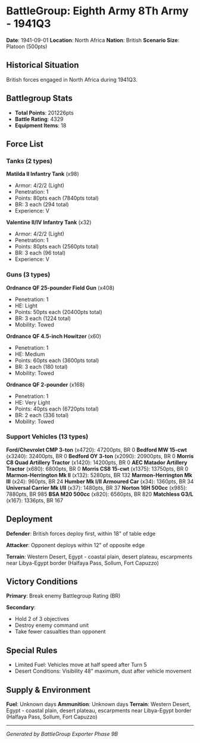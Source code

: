 # BattleGroup: Eighth Army 8Th Army - 1941Q3

**Date**: 1941-09-01
**Location**: North Africa
**Nation**: British
**Scenario Size**: Platoon (500pts)

## Historical Situation

British forces engaged in North Africa during 1941Q3.

## Battlegroup Stats

- **Total Points**: 201226pts
- **Battle Rating**: 4329
- **Equipment Items**: 18

## Force List

### Tanks (2 types)

**Matilda II Infantry Tank** (x98)
- Armor: 4/2/2 (Light)
- Penetration: 1
- Points: 80pts each (7840pts total)
- BR: 3 each (294 total)
- Experience: V

**Valentine II/IV Infantry Tank** (x32)
- Armor: 4/2/2 (Light)
- Penetration: 1
- Points: 80pts each (2560pts total)
- BR: 3 each (96 total)
- Experience: V

### Guns (3 types)

**Ordnance QF 25-pounder Field Gun** (x408)
- Penetration: 1
- HE: Light
- Points: 50pts each (20400pts total)
- BR: 3 each (1224 total)
- Mobility: Towed

**Ordnance QF 4.5-inch Howitzer** (x60)
- Penetration: 1
- HE: Medium
- Points: 60pts each (3600pts total)
- BR: 3 each (180 total)
- Mobility: Towed

**Ordnance QF 2-pounder** (x168)
- Penetration: 1
- HE: Very Light
- Points: 40pts each (6720pts total)
- BR: 2 each (336 total)
- Mobility: Towed

### Support Vehicles (13 types)

**Ford/Chevrolet CMP 3-ton** (x4720): 47200pts, BR 0
**Bedford MW 15-cwt** (x3240): 32400pts, BR 0
**Bedford OY 3-ton** (x2090): 20900pts, BR 0
**Morris C8 Quad Artillery Tractor** (x1420): 14200pts, BR 0
**AEC Matador Artillery Tractor** (x680): 6800pts, BR 0
**Morris CS8 15-cwt** (x1375): 13750pts, BR 0
**Marmon-Herrington Mk II** (x132): 5280pts, BR 132
**Marmon-Herrington Mk III** (x24): 960pts, BR 24
**Humber Mk I/II Armoured Car** (x34): 1360pts, BR 34
**Universal Carrier Mk I/II** (x37): 1480pts, BR 37
**Norton 16H 500cc** (x985): 7880pts, BR 985
**BSA M20 500cc** (x820): 6560pts, BR 820
**Matchless G3/L** (x167): 1336pts, BR 167

## Deployment

**Defender**: British forces deploy first, within 18" of table edge

**Attacker**: Opponent deploys within 12" of opposite edge

**Terrain**: Western Desert, Egypt - coastal plain, desert plateau, escarpments near Libya-Egypt border (Halfaya Pass, Sollum, Fort Capuzzo)

## Victory Conditions

**Primary**: Break enemy Battlegroup Rating (BR)

**Secondary**:
- Hold 2 of 3 objectives
- Destroy enemy command unit
- Take fewer casualties than opponent

## Special Rules

- Limited Fuel: Vehicles move at half speed after Turn 5
- Desert Conditions: Visibility 48" maximum, dust after vehicle movement

## Supply & Environment

**Fuel**: Unknown days
**Ammunition**: Unknown days
**Terrain**: Western Desert, Egypt - coastal plain, desert plateau, escarpments near Libya-Egypt border (Halfaya Pass, Sollum, Fort Capuzzo)

---

*Generated by BattleGroup Exporter Phase 9B*
